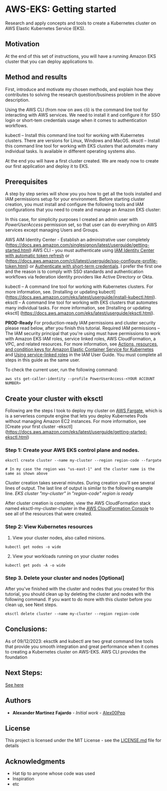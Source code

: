 # AWS-EKS: Getting started
Research and apply concepts and tools to create a Kubernetes cluster on AWS Elastic Kubernetes Service (EKS).

## Motivation
At the end of this set of instructions, you will have a running Amazon EKS cluster that you can deploy applications to.

## Method and results

First, introduce and motivate my chosen methods, and explain how they contributes to solving the research question/business problem in the above description.

Using the AWS CLI (from now on aws cli) is the command line tool for interacting with AWS services. We need to install it and configure it for SSO login or short-tem credentials usage when it comes to authentication workflows.

kubectl – Install this command line tool for working with Kubernetes clusters. There are versions for Linux, Windows and MacOS.
eksctl – Install this command line tool for working with EKS clusters that automates many individual tasks. Is available in different operating systems also.

At the end you will have a first cluster created. We are ready now to create our first application and deploy it to EKS.

## Prerequisites

A step by step series will show you you how to get all the tools installed and IAM permissions setup for your environment.
Before starting cluster creation, you must install and configure the following tools and IAM configurations that you need to create and manage an Amazon EKS cluster:


In this case, for simplicity purposes I created an admin user with *PowerUserAccess* permission set, so that user can do everything on AWS services except managing Users and Groups.

AWS AIM Identity Center - Establish an administrative user completely (https://docs.aws.amazon.com/singlesignon/latest/userguide/getting-started.html)
AWS CLI - you must authenticate using [IAM Identity Center with automatic token refresh](https://docs.aws.amazon.com/sdkref/latest/guide/access-sso.html) or (https://docs.aws.amazon.com/cli/latest/userguide/sso-configure-profile-token.html)
 or [Authenticate with short-term credentials](https://docs.aws.amazon.com/cli/latest/userguide/cli-authentication-short-term.html). 
 I prefer the first one and the reason is to comply with SSO standards and authentication workflows via federation identity providers like Active Directory or Okta.
 
kubectl – A command line tool for working with Kubernetes clusters. For more information, see.
[Installing or updating kubectl] (https://docs.aws.amazon.com/eks/latest/userguide/install-kubectl.html).
eksctl – A command line tool for working with EKS clusters that automates many individual tasks. For more information, see [Installing or updating eksctl] (https://docs.aws.amazon.com/eks/latest/userguide/eksctl.html).


**PROD-Ready** For production-ready IAM permissions and cluster security please read below, after you finish this tutorial. 
Required IAM permissions – The IAM security principal that you're using must have permissions to work with Amazon EKS IAM roles, service linked roles, AWS CloudFormation, a VPC, and related resources. For more information, see [Actions, resources, and condition keys for Amazon Elastic Container Service for Kubernetes](https://docs.aws.amazon.com/service-authorization/latest/reference/list_amazonelastickubernetesservice.html) and [Using service-linked roles](https://docs.aws.amazon.com/IAM/latest/UserGuide/using-service-linked-roles.html) in the IAM User Guide. You must complete all steps in this guide as the same user. 


To check the current user, run the following command:
```
aws sts get-caller-identity --profile PowerUserAccess-<YOUR ACCOUNT NUMBER>
```

## Create your cluster with eksctl
Following are the steps I took to deploy my cluster on [AWS Fargate](https://docs.aws.amazon.com/eks/latest/userguide/fargate.html), which is is a serverless compute engine that lets you deploy Kubernetes Pods without managing Amazon EC2 instances.
For more information, see [Create your first cluster -eksctl] (https://docs.aws.amazon.com/eks/latest/userguide/getting-started-eksctl.html)

### Step 1: Create your AWS EKS control plane and nodes.
```
eksctl create cluster --name my-cluster --region region-code --fargate

# In my case the region was "us-east-1" and the cluster name is the same as shown above
```
Cluster creation takes several minutes. During creation you'll see several lines of output. The last line of output is similar to the following example line.
*EKS cluster "my-cluster" in "region-code" region is ready*
  
After cluster creation is complete, view the AWS CloudFormation stack named eksctl-my-cluster-cluster in the [AWS CloudFormation Console](https://console.aws.amazon.com/cloudformation) to see all of the resources that were created.

### Step 2: View Kubernetes resources
1. View your cluster nodes, also called minions.
```
kubectl get nodes -o wide
```
2. View your workloads running on your cluster nodes
```
kubectl get pods -A -o wide
```
### Step 3. Delete your cluster and nodes [Optional]
After you've finished with the cluster and nodes that you created for this tutorial, you should clean up by deleting the cluster and nodes with the following command. If you want to do more with this cluster before you clean up, see Next steps.
```
eksctl delete cluster --name my-cluster --region region-code
```
## Conclusions:

As of 09/12/2023: eksctlk and kubectl are two great command line tools that provide you smooth integration and great performance when it comes to creating a Kubernetes cluster on AWS-EKS.
AWS CLI provides the foundation 

## Next Steps:

[See here](https://docs.aws.amazon.com/eks/latest/userguide/getting-started-eksctl.html#gs-eksctl-next-steps)

## Authors

* **Alexander Martinez Fajardo** - *Initial work* - [Alex00Pep](https://github.com/alex00pep)


## License

This project is licensed under the MIT License - see the [LICENSE.md](LICENSE.md) file for details

## Acknowledgments

* Hat tip to anyone whose code was used
* Inspiration
* etc

